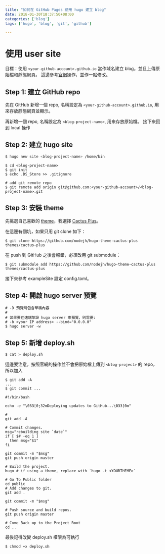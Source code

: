 ```yaml
---
title: "如何在 GitHub Pages 使用 hugo 建立 blog"
date: 2018-01-30T18:37:50+08:00
categories: ['blog']
tags: ['hugo', 'blog', 'git', 'github']

---
```


# 使用 user site

目標：使用 `<your-github-account>.github.io` 當作域名建立 blog，並且上傳原始檔和靜態網頁。
這邊參考[官網](https://gohugo.io/hosting-and-deployment/hosting-on-github/#github-user-or-organization-pages)操作，並作一點修改。

<!--more-->

## Step 1: 建立 GitHub repo

先在 GitHub 新增一個 repo, 名稱設定為 `<your-github-account>.github.io`, 用來存放靜態網頁並顯示。

再新增一個 repo, 名稱設定為 `<blog-project-name>`, 用來存放原始檔。
接下來回到 local 操作

## Step 2: 建立 hugo site 

```bash
$ hugo new site <blog-project-name> /home/bin
```

```
$ cd <blog-project-name>
$ git init
$ echo .DS_Store >> .gitignore

# add git remote repo
$ git remote add origin git@github.com:<your-github-account>/<blog-project-name>.git
```

## Step 3: 安裝 theme
先挑選自己喜歡的 [theme](https://themes.gohugo.io/)，我選擇 [Cactus Plus](https://themes.gohugo.io/hugo-theme-cactus-plus/)。

在這邊有個坑，如果只用 git clone 如下：

```
$ git clone https://github.com/nodejh/hugo-theme-cactus-plus themes/cactus-plus
```

在 push 到 GitHub 之後會報錯，必須改用 git submodule：

```
$ git submodule add https://github.com/nodejh/hugo-theme-cactus-plus themes/cactus-plus
```

接下來參考 exampleSite 設定 config.toml。

## Step 4: 開啟 hugo server 預覽

```
# -D 預覽時包含草稿內容
#
# 如果要在遠端架設 hugo server 來預覽，則需要:
# -b <your IP address> --bind="0.0.0.0"
$ hugo server -w
```

## Step 5: 新增 deploy.sh

```
$ cat > deploy.sh
```

這邊要注意，按照官網的操作並不會把原始檔上傳到 `<blog-project>` 的 repo，所以加入

```
$ git add -A
...
$ git commit ...
```

```
#!/bin/bash

echo -e "\033[0;32mDeploying updates to GitHub...\033[0m"

# 
git add -A

# Commit changes.
msg="rebuilding site `date`"
if [ $# -eq 1 ]
  then msg="$1"
fi

git commit -m "$msg"
git push origin master

# Build the project.
hugo # if using a theme, replace with `hugo -t <YOURTHEME>`

# Go To Public folder
cd public
# Add changes to git.
git add .

git commit -m "$msg"

# Push source and build repos.
git push origin master

# Come Back up to the Project Root
cd ..
```

最後記得改變 deploy.sh 權限為可執行

```
$ chmod +x deploy.sh
```
